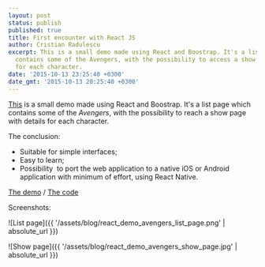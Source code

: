 ```yaml
---
layout: post
status: publish
published: true
title: First encounter with React JS
author: Cristian Radulescu
excerpt: This is a small demo made using React and Boostrap. It's a list page which
  contains some of the Avengers, with the possibility to access a show page with details
  for each character.
date: '2015-10-13 23:25:40 +0300'
date_gmt: '2015-10-13 20:25:40 +0300'
---
```

[This](http://cristian-radulescu.ro/github-demos/react_demo-avengers/index.html) is a small demo made using React and Boostrap. 
It's a list page which contains some of the *Avengers*, with the possibility to reach a show page with details for each character.

The conclusion:
* Suitable for simple interfaces;
* Easy to learn;
* Possibility &nbsp;to port the web application to a native iOS or Android application with minimum of effort, using React Native.

[The demo](http://cristian-radulescu.ro/github-demos/react_demo-avengers/index.html) / [The code](https://github.com/cristianradulescu/react_demo-avengers)

Screenshots:

![List page]({{ '/assets/blog/react_demo_avengers_list_page.png' | absolute_url }})

![Show page]({{ '/assets/blog/react_demo_avengers_show_page.jpg' | absolute_url }})

